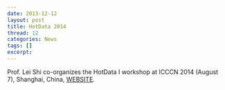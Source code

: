 ```yaml
---
date: 2013-12-12
layout: post
title: HotData 2014
thread: 12
categories: News
tags: []
excerpt: 
---
```


Prof. Lei Shi co-organizes the HotData I workshop at ICCCN 2014 (August 7), Shanghai, China, [WEBSITE](http://www.greenorbs.org/hotdata/).
